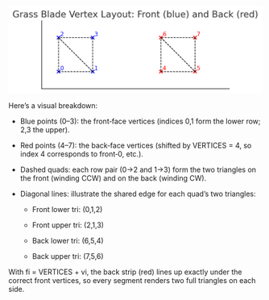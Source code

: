 ![img](./grass-blade-vertex-layout.png)

Here’s a visual breakdown:

- Blue points (0–3): the front‑face vertices (indices 0,1 form the lower row; 2,3 the upper).

- Red points (4–7): the back‑face vertices (shifted by VERTICES = 4, so index 4 corresponds to front‑0, etc.).

- Dashed quads: each row pair (0→2 and 1→3) form the two triangles on the front (winding CCW) and on the back (winding CW).

- Diagonal lines: illustrate the shared edge for each quad’s two triangles:

  - Front lower tri: (0,1,2)

  - Front upper tri: (2,1,3)

  - Back lower tri: (6,5,4)

  - Back upper tri: (7,5,6)

With fi = VERTICES + vi, the back strip (red) lines up exactly under the correct front vertices, so every segment renders two full triangles on each side.
